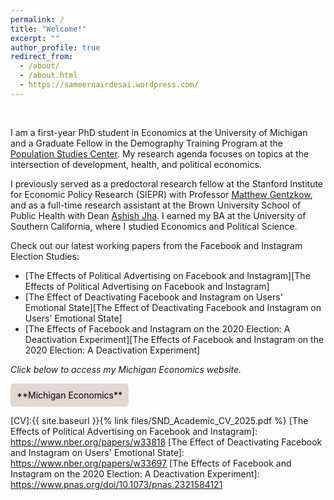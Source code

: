 ```yaml
---
permalink: /
title: "Welcome!"
excerpt: ""
author_profile: true
redirect_from: 
  - /about/
  - /about.html
  - https://sameernairdesai.wordpress.com/
---
```


<br>

I am a first-year PhD student in Economics at the University of Michigan and a Graduate Fellow in the Demography Training Program at the [Population Studies Center][Population Studies Center]. My research agenda focuses on topics at the intersection of development, health, and political economics.

I previously served as a predoctoral research fellow at the Stanford Institute for Economic Policy Research (SIEPR) with Professor [Matthew Gentzkow][Matthew Gentzkow], and as a full-time research assistant at the Brown University School of Public Health with Dean [Ashish Jha][Ashish Jha]. I earned my BA at the University of Southern California, where I studied Economics and Political Science.

Check out our latest working papers from the Facebook and Instagram Election Studies:
- [The Effects of Political Advertising on Facebook and Instagram][The Effects of Political Advertising on Facebook and Instagram]
- [The Effect of Deactivating Facebook and Instagram on Users' Emotional State][The Effect of Deactivating Facebook and Instagram on Users' Emotional State]
- [The Effects of Facebook and Instagram on the 2020 Election: A Deactivation Experiment][The Effects of Facebook and Instagram on the 2020 Election: A Deactivation Experiment]


*Click below to access my Michigan Economics website.*

<style>
  .custom-link {
    background-color: #e0d8d1; /* Darker shade of light gray */
    padding: 10px;
    display: inline-block;
    text-decoration: none !important;
    color: black;
    border-radius: 5px;
    transition: background-color 0.3s; /* Smooth transition for background color */
  }
  .custom-link:hover {
    background-color: #f0e68c; /* Keeping hover color as eggshell-like tone (light khaki) */
  }
</style>

<a href="https://lsa.umich.edu/econ/people/phd-students/nairdesa.html"  target="_blank" class="custom-link">
    **Michigan Economics**
</a>

[Population Studies Center]: https://psc.isr.umich.edu/
[Matthew Gentzkow]: https://www.matthewgentzkow.com/bio/
[Ashish Jha]: https://dean.sph.brown.edu/dean
[CV]:{{ site.baseurl }}{% link files/SND_Academic_CV_2025.pdf %}
[The Effects of Political Advertising on Facebook and Instagram]: https://www.nber.org/papers/w33818
[The Effect of Deactivating Facebook and Instagram on Users' Emotional State]: https://www.nber.org/papers/w33697
[The Effects of Facebook and Instagram on the 2020 Election: A Deactivation Experiment]: https://www.pnas.org/doi/10.1073/pnas.2321584121
